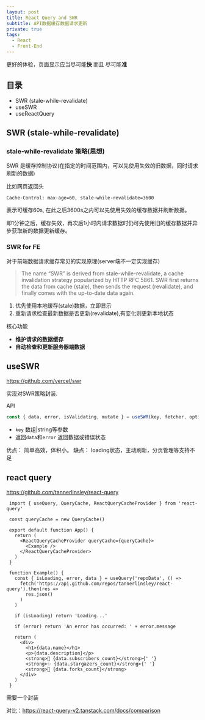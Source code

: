 ```yaml
---
layout: post
title: React Query and SWR
subtitle: API数据缓存数据请求更新
private: true
tags:
  - React
  - Front-End
---
```


更好的体验，页面显示应当尽可能**快** 而且 尽可能**准**

## 目录

- SWR (stale-while-revalidate)
- useSWR
- useReactQuery

## SWR (stale-while-revalidate)

### stale-while-revalidate 策略(思想)

SWR 是缓存控制协议(在指定的时间范围内，可以先使用失效的旧数据，同时请求刷新的数据)

比如网页返回头
```
Cache-Control: max-age=60, stale-while-revalidate=3600
```
表示可缓存60s, 在此之后3600s之内可以先使用失效的缓存数据并刷新数据。

即1分钟之后，缓存失效，再次后1小时内请求数据时仍可先使用旧的缓存数据并异步获取新的数据更新缓存。


### SWR for FE

对于前端数据请求缓存常见的实现原理(server端不一定实现缓存)

> The name “SWR” is derived from stale-while-revalidate, a cache invalidation strategy popularized by HTTP RFC 5861. 
> SWR first returns the data from cache (stale), then sends the request (revalidate), and finally comes with the up-to-date data again.

1. 优先使用本地缓存(stale)数据，立即显示
2. 重新请求检查最新数据是否更新(revalidate),有变化则更新本地状态

核心功能 

* **维护请求的数据缓存**
* **自动检查和更新服务器端数据**

## useSWR

<https://github.com/vercel/swr>

实现对SWR策略封装.

API

```js
const { data, error, isValidating, mutate } = useSWR(key, fetcher, options);
```

* `key` 数组|string等参数
* 返回`data`和`error` 返回数据或错误状态

优点： 简单高效，体积小。
缺点： loading状态，主动刷新，分页管理等支持不足

## react query

<https://github.com/tannerlinsley/react-query>

```tsx
 import { useQuery, QueryCache, ReactQueryCacheProvider } from 'react-query'
 
 const queryCache = new QueryCache()
 
 export default function App() {
   return (
     <ReactQueryCacheProvider queryCache={queryCache}>
       <Example />
     </ReactQueryCacheProvider>
   )
 }
 
 function Example() {
   const { isLoading, error, data } = useQuery('repoData', () =>
     fetch('https://api.github.com/repos/tannerlinsley/react-query').then(res =>
       res.json()
     )
   )
 
   if (isLoading) return 'Loading...'
 
   if (error) return 'An error has occurred: ' + error.message
 
   return (
     <div>
       <h1>{data.name}</h1>
       <p>{data.description}</p>
       <strong>👀 {data.subscribers_count}</strong>{' '}
       <strong>✨ {data.stargazers_count}</strong>{' '}
       <strong>🍴 {data.forks_count}</strong>
     </div>
   )
 }
 ```
 
需要一个封装

对比：<https://react-query-v2.tanstack.com/docs/comparison>
